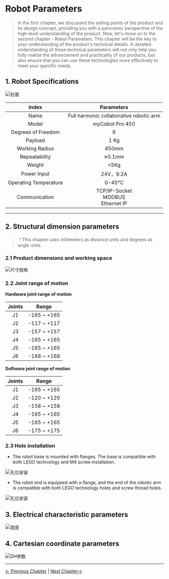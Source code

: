 # Robot Parameters

> In the first chapter, we discussed the selling points of the product and its design concept, providing you with a panoramic perspective of the high-level understanding of the product. Now, let's move on to the second chapter - Robot Parameters. This chapter will be the key to your understanding of the product's technical details. A detailed understanding of these technical parameters will not only help you fully realize the advancement and practicality of our products, but also ensure that you can use these technologies more effectively to meet your specific needs.

## 1. Robot Specifications

![封面](../../resources/1-ProductInformation/2.ProductParameter/main.jpg)

| Index | Parameters |
| :-----------: | :---------: |
| Name | Full harmonic collaborative robotic arm |
| Model | myCobot Pro 450 |
| Degrees of Freedom | 6 |
| Payload | 1 Kg |
| Working Radius | 450mm |
| Repeatability | ±0.1mm |
| Weight | <5Kg |
| Power Input | 24V，9.2A |
| Operating Temperature | 0-45℃ |
| Communication | TCP/IP-Socket<br>MODBUS<br>Ethernet IP |

---

## 2. Structural dimension parameters
> ！This chapter uses millimeters as distance units and degrees as angle units.

### 2.1 Product dimensions and working space
<!-- ![工作范围](../../resources/1-ProductInformation/2.ProductParameter/WorkingRange.png) -->
![尺寸规格](../../resources/1-ProductInformation/2.ProductParameter/size.png)
### 2.2 Joint range of motion
**Hardware joint range of motion**

| Joints | Range |
| :--------: | :----------:|
| J1        | -165 ~ +165     |
| J2        | -117 ~ +117      |
| J3  | -157 ~ +157                   |
| J4        | -165 ~ +165 |
| J5   | -165 ~ +165                   |
| J6   | -168 ~ +168         |

**Software joint range of motion**

| Joints | Range |
| :--------: | :----------:|
| J1        | -165 ~ +165     |
| J2        | -120 ~ +120      |
| J3  | -158 ~ +158                   |
| J4        | -165 ~ +165 |
| J5   | -165 ~ +165                   |
| J6   | -175 ~ +175         |
### 2.3 Hole installation
- The robot base is mounted with flanges. The base is compatible with both LEGO technology and M4 screw installation.

![孔位安装](../../resources/1-ProductInformation/2.ProductParameter/孔位安装1.jpg)

- The robot end is equipped with a flange, and the end of the robotic arm is compatible with both LEGO technology holes and screw thread holes.

![孔位安装](../../resources/1-ProductInformation/2.ProductParameter/末端.png)

## 3. Electrical characteristic parameters
![底座](../../resources/1-ProductInformation/2.ProductParameter/底座.png)


## 4. Cartesian coordinate parameters

![DH参数](../../resources/1-ProductInformation/2.ProductParameter/坐标.png)



---

[← Previous Chapter](../1.ProductIntroduction/1-ProductIntroduction.md) | [Next Chapter→](../../2-BasicSettings/3.UserNotice/README.md)
